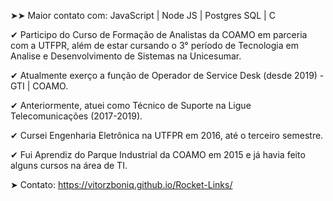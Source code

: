 ➤➤ Maior contato com: JavaScript | Node JS | Postgres SQL | C 

✔ Participo do Curso de Formação de Analistas da COAMO em parceria com a UTFPR, além de estar cursando o 3° período de Tecnologia em Analise e Desenvolvimento de Sistemas na Unicesumar.

✔ Atualmente exerço a função de Operador de Service Desk (desde 2019) - GTI | COAMO.

✔ Anteriormente, atuei como Técnico de Suporte na Ligue Telecomunicações (2017-2019).

✔ Cursei Engenharia Eletrônica na UTFPR em 2016, até o terceiro semestre.

✔ Fui Aprendiz do Parque Industrial da COAMO em 2015 e já havia feito alguns cursos na área de TI.

➤ Contato: https://vitorzboniq.github.io/Rocket-Links/
